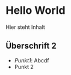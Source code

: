 Hello World
=========================

Hier steht Inhalt

## Überschrift 2

* *Punkt1*: Abcdf
* Punkt 2